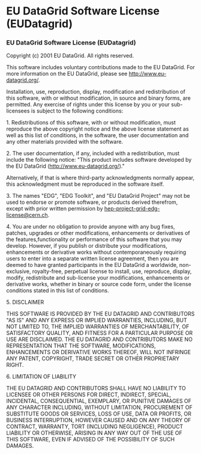 # EU DataGrid Software License (EUDatagrid)

### EU DataGrid Software License (EUDatagrid)

Copyright (c) 2001 EU DataGrid. All rights reserved.

This software includes voluntary contributions made to the EU DataGrid. For more information on the EU DataGrid, please see http://www.eu-datagrid.org/.

Installation, use, reproduction, display, modification and redistribution of this software, with or without modification, in source and binary forms, are permitted. Any exercise of rights under this license by you or your sub-licensees is subject to the following conditions:

1\. Redistributions of this software, with or without modification, must reproduce the above copyright notice and the above license statement as well as this list of conditions, in the software, the user documentation and any other materials provided with the software.

2\. The user documentation, if any, included with a redistribution, must include the following notice: "This product includes software developed by the EU DataGrid (http://www.eu-datagrid.org/)."

Alternatively, if that is where third-party acknowledgments normally appear, this acknowledgment must be reproduced in the software itself.

3\. The names "EDG", "EDG Toolkit", and "EU DataGrid Project" may not be used to endorse or promote software, or products derived therefrom, except with prior written permission by hep-project-grid-edg-license@cern.ch.

4\. You are under no obligation to provide anyone with any bug fixes, patches, upgrades or other modifications, enhancements or derivatives of the features,functionality or performance of this software that you may develop. However, if you publish or distribute your modifications, enhancements or derivative works without contemporaneously requiring users to enter into a separate written license agreement, then you are deemed to have granted participants in the EU DataGrid a worldwide, non-exclusive, royalty-free, perpetual license to install, use, reproduce, display, modify, redistribute and sub-license your modifications, enhancements or derivative works, whether in binary or source code form, under the license conditions stated in this list of conditions.

5\. DISCLAIMER

THIS SOFTWARE IS PROVIDED BY THE EU DATAGRID AND CONTRIBUTORS "AS IS" AND ANY EXPRESS OR IMPLIED WARRANTIES, INCLUDING, BUT NOT LIMITED TO, THE IMPLIED WARRANTIES OF MERCHANTABILITY, OF SATISFACTORY QUALITY, AND FITNESS FOR A PARTICULAR PURPOSE OR USE ARE DISCLAIMED. THE EU DATAGRID AND CONTRIBUTORS MAKE NO REPRESENTATION THAT THE SOFTWARE, MODIFICATIONS, ENHANCEMENTS OR DERIVATIVE WORKS THEREOF, WILL NOT INFRINGE ANY PATENT, COPYRIGHT, TRADE SECRET OR OTHER PROPRIETARY RIGHT.

6\. LIMITATION OF LIABILITY

THE EU DATAGRID AND CONTRIBUTORS SHALL HAVE NO LIABILITY TO LICENSEE OR OTHER PERSONS FOR DIRECT, INDIRECT, SPECIAL, INCIDENTAL, CONSEQUENTIAL, EXEMPLARY, OR PUNITIVE DAMAGES OF ANY CHARACTER INCLUDING, WITHOUT LIMITATION, PROCUREMENT OF SUBSTITUTE GOODS OR SERVICES, LOSS OF USE, DATA OR PROFITS, OR BUSINESS INTERRUPTION, HOWEVER CAUSED AND ON ANY THEORY OF CONTRACT, WARRANTY, TORT (INCLUDING NEGLIGENCE), PRODUCT LIABILITY OR OTHERWISE, ARISING IN ANY WAY OUT OF THE USE OF THIS SOFTWARE, EVEN IF ADVISED OF THE POSSIBILITY OF SUCH DAMAGES.